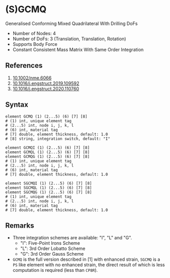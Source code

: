 # (S)GCMQ

Generalised Conforming Mixed Quadrilateral With Drilling DoFs

* Number of Nodes: 4
* Number of DoFs: 3 (Translation, Translation, Rotation)
* Supports Body Force
* Constant Consistent Mass Matrix With Same Order Integration

## References

1. [10.1002/nme.6066](https://doi.org/10.1002/nme.6066)
2. [10.1016/j.engstruct.2019.109592](https://doi.org/10.1016/j.engstruct.2019.109592)
3. [10.1016/j.engstruct.2020.110760](https://doi.org/10.1016/j.engstruct.2020.110760)

## Syntax

```
element GCMQ (1) (2...5) (6) [7] [8]
# (1) int, unique element tag
# (2...5) int, node i, j, k, l
# (6) int, material tag
# [7] double, element thickness, default: 1.0
# [8] string, integration switch, default: "I"

element GCMQI (1) (2...5) (6) [7] [8]
element GCMQL (1) (2...5) (6) [7] [8]
element GCMQG (1) (2...5) (6) [7] [8]
# (1) int, unique element tag
# (2...5) int, node i, j, k, l
# (6) int, material tag
# [7] double, element thickness, default: 1.0

element SGCMQI (1) (2...5) (6) [7] [8]
element SGCMQL (1) (2...5) (6) [7] [8]
element SGCMQG (1) (2...5) (6) [7] [8]
# (1) int, unique element tag
# (2...5) int, node i, j, k, l
# (6) int, material tag
# [7] double, element thickness, default: 1.0
```

## Remarks

* Three integration schemes are available: "I", "L" and "G".
  - "I": Five-Point Irons Scheme
  - "L": 3rd Order Lobatto Scheme
  - "G": 3rd Order Gauss Scheme
* `GCMQ` is the full version described in [1] with enhanced strain, `SGCMQ` is a `PS` like element with no enhanced
  strain, the direct result of which is less computation is required (less than `CP8R`).
